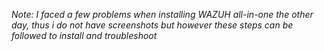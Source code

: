 *Note: I faced a few problems when installing WAZUH all-in-one the other day, thus i do not have screenshots but however these steps can be followed to install and troubleshoot*
